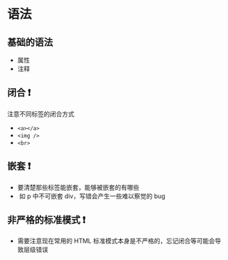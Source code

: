 # 语法

## 基础的语法

-   属性
-   注释

## 闭合 ❗️

注意不同标签的闭合方式

-   `<a></a>`
-   `<img />`
-   `<br>`

## 嵌套 ❗️

-   要清楚那些标签能嵌套，能够被嵌套的有哪些
-   ​ 如 p 中不可嵌套 div，写错会产生一些难以察觉的 bug

## 非严格的标准模式 ❗️

-   需要注意现在常用的 HTML 标准模式本身是不严格的，忘记闭合等可能会导致层级错误
